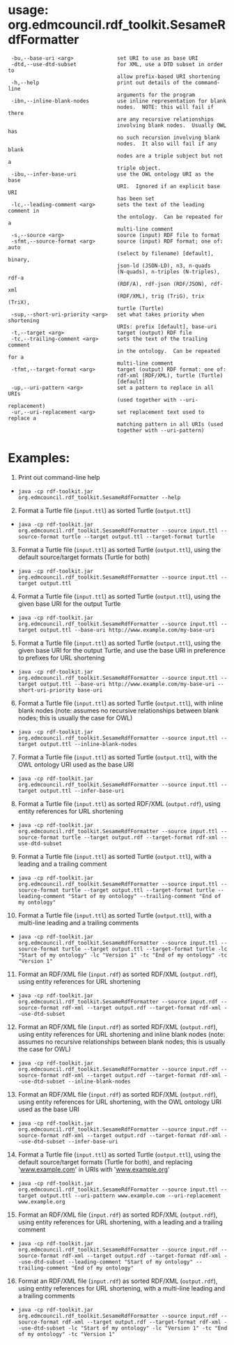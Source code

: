 # usage: org.edmcouncil.rdf_toolkit.SesameRdfFormatter

```
 -bu,--base-uri <arg>              set URI to use as base URI
 -dtd,--use-dtd-subset             for XML, use a DTD subset in order to
                                   allow prefix-based URI shortening
 -h,--help                         print out details of the command-line
                                   arguments for the program
 -ibn,--inline-blank-nodes         use inline representation for blank
                                   nodes.  NOTE: this will fail if there
                                   are any recursive relationships
                                   involving blank nodes.  Usually OWL has
                                   no such recursion involving blank
                                   nodes.  It also will fail if any blank
                                   nodes are a triple subject but not a
                                   triple object.
 -ibu,--infer-base-uri             use the OWL ontology URI as the base
                                   URI.  Ignored if an explicit base URI
                                   has been set
 -lc,--leading-comment <arg>       sets the text of the leading comment in
                                   the ontology.  Can be repeated for a
                                   multi-line comment
 -s,--source <arg>                 source (input) RDF file to format
 -sfmt,--source-format <arg>       source (input) RDF format; one of: auto
                                   (select by filename) [default], binary,
                                   json-ld (JSON-LD), n3, n-quads
                                   (N-quads), n-triples (N-triples), rdf-a
                                   (RDF/A), rdf-json (RDF/JSON), rdf-xml
                                   (RDF/XML), trig (TriG), trix (TriX),
                                   turtle (Turtle)
 -sup,--short-uri-priority <arg>   set what takes priority when shortening
                                   URIs: prefix [default], base-uri
 -t,--target <arg>                 target (output) RDF file
 -tc,--trailing-comment <arg>      sets the text of the trailing comment
                                   in the ontology.  Can be repeated for a
                                   multi-line comment
 -tfmt,--target-format <arg>       target (output) RDF format: one of:
                                   rdf-xml (RDF/XML), turtle (Turtle)
                                   [default]
 -up,--uri-pattern <arg>           set a pattern to replace in all URIs
                                   (used together with --uri-replacement)
 -ur,--uri-replacement <arg>       set replacement text used to replace a
                                   matching pattern in all URIs (used
                                   together with --uri-pattern)
```

# Examples:

1. Print out command-line help
  * `java -cp rdf-toolkit.jar org.edmcouncil.rdf_toolkit.SesameRdfFormatter --help`
2. Format a Turtle file (`input.ttl`) as sorted Turtle (`output.ttl`)
  * `java -cp rdf-toolkit.jar org.edmcouncil.rdf_toolkit.SesameRdfFormatter --source input.ttl --source-format turtle --target output.ttl --target-format turtle`
3. Format a Turtle file (`input.ttl`) as sorted Turtle (`output.ttl`), using the default source/target formats (Turtle for both)
  * `java -cp rdf-toolkit.jar org.edmcouncil.rdf_toolkit.SesameRdfFormatter --source input.ttl --target output.ttl`
4. Format a Turtle file (`input.ttl`) as sorted Turtle (`output.ttl`), using the given base URI for the output Turtle
  * `java -cp rdf-toolkit.jar org.edmcouncil.rdf_toolkit.SesameRdfFormatter --source input.ttl --target output.ttl --base-uri http://www.example.com/my-base-uri`
5. Format a Turtle file (`input.ttl`) as sorted Turtle (`output.ttl`), using the given base URI for the output Turtle, and use the base URI in preference to prefixes for URL shortening
  * `java -cp rdf-toolkit.jar org.edmcouncil.rdf_toolkit.SesameRdfFormatter --source input.ttl --target output.ttl --base-uri http://www.example.com/my-base-uri --short-uri-priority base-uri`
6. Format a Turtle file (`input.ttl`) as sorted Turtle (`output.ttl`), with inline blank nodes (note: assumes no recursive relationships between blank nodes; this is usually the case for OWL)
  * `java -cp rdf-toolkit.jar org.edmcouncil.rdf_toolkit.SesameRdfFormatter --source input.ttl --target output.ttl --inline-blank-nodes`
7. Format a Turtle file (`input.ttl`) as sorted Turtle (`output.ttl`), with the OWL ontology URI used as the base URI
  * `java -cp rdf-toolkit.jar org.edmcouncil.rdf_toolkit.SesameRdfFormatter --source input.ttl --target output.ttl --infer-base-uri`
8. Format a Turtle file (`input.ttl`) as sorted RDF/XML (`output.rdf`), using entity references for URL shortening
  * `java -cp rdf-toolkit.jar org.edmcouncil.rdf_toolkit.SesameRdfFormatter --source input.ttl --source-format turtle --target output.rdf --target-format rdf-xml --use-dtd-subset`
9. Format a Turtle file (`input.ttl`) as sorted Turtle (`output.ttl`), with a leading and a trailing comment
  * `java -cp rdf-toolkit.jar org.edmcouncil.rdf_toolkit.SesameRdfFormatter --source input.ttl --source-format turtle --target output.ttl --target-format turtle --leading-comment "Start of my ontology" --trailing-comment "End of my ontology"`
10. Format a Turtle file (`input.ttl`) as sorted Turtle (`output.ttl`), with a multi-line leading and a trailing comments
  * `java -cp rdf-toolkit.jar org.edmcouncil.rdf_toolkit.SesameRdfFormatter --source input.ttl --source-format turtle --target output.ttl --target-format turtle -lc "Start of my ontology" -lc "Version 1" -tc "End of my ontology" -tc "Version 1"`
11. Format an RDF/XML file (`input.rdf`) as sorted RDF/XML (`output.rdf`), using entity references for URL shortening
  * `java -cp rdf-toolkit.jar org.edmcouncil.rdf_toolkit.SesameRdfFormatter --source input.rdf --source-format rdf-xml --target output.rdf --target-format rdf-xml --use-dtd-subset`
12. Format an RDF/XML file (`input.rdf`) as sorted RDF/XML (`output.rdf`), using entity references for URL shortening and inline blank nodes (note: assumes no recursive relationships between blank nodes; this is usually the case for OWL)
  * `java -cp rdf-toolkit.jar org.edmcouncil.rdf_toolkit.SesameRdfFormatter --source input.rdf --source-format rdf-xml --target output.rdf --target-format rdf-xml --use-dtd-subset --inline-blank-nodes`
13. Format an RDF/XML file (`input.rdf`) as sorted RDF/XML (`output.rdf`), using entity references for URL shortening, with the OWL ontology URI used as the base URI
  * `java -cp rdf-toolkit.jar org.edmcouncil.rdf_toolkit.SesameRdfFormatter --source input.rdf --source-format rdf-xml --target output.rdf --target-format rdf-xml --use-dtd-subset --infer-base-uri`
14. Format a Turtle file (`input.ttl`) as sorted Turtle (`output.ttl`), using the default source/target formats (Turtle for both), and replacing 'www.example.com' in URIs with 'www.example.org'
  * `java -cp rdf-toolkit.jar org.edmcouncil.rdf_toolkit.SesameRdfFormatter --source input.ttl --target output.ttl --uri-pattern www.example.com --uri-replacement www.example.org`
15. Format an RDF/XML file (`input.rdf`) as sorted RDF/XML (`output.rdf`), using entity references for URL shortening, with a leading and a trailing comment
  * `java -cp rdf-toolkit.jar org.edmcouncil.rdf_toolkit.SesameRdfFormatter --source input.rdf --source-format rdf-xml --target output.rdf --target-format rdf-xml --use-dtd-subset --leading-comment "Start of my ontology" --trailing-comment "End of my ontology"`
16. Format an RDF/XML file (`input.rdf`) as sorted RDF/XML (`output.rdf`), using entity references for URL shortening, with a multi-line leading and a trailing comments
  * `java -cp rdf-toolkit.jar org.edmcouncil.rdf_toolkit.SesameRdfFormatter --source input.rdf --source-format rdf-xml --target output.rdf --target-format rdf-xml --use-dtd-subset -lc "Start of my ontology" -lc "Version 1" -tc "End of my ontology" -tc "Version 1"`
